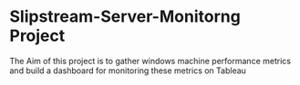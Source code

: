 # Slipstream-Server-Monitorng Project

The Aim of this project is to gather windows machine performance metrics and build a dashboard for monitoring these metrics on Tableau 